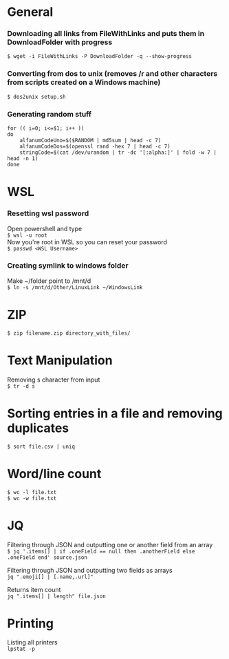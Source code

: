 # General
### Downloading all links from FileWithLinks and puts them in DownloadFolder with progress  
```$ wget -i FileWithLinks -P DownloadFolder -q --show-progress```
### Converting from dos to unix (removes /r and other characters from scripts created on a Windows machine)
```$ dos2unix setup.sh```

### Generating random stuff
```
for (( i=0; i<=$1; i++ ))
do
	alfanumCodeUno=$($RANDOM | md5sum | head -c 7)
	alfanumCodeDos=$(openssl rand -hex 7 | head -c 7)
	stringCode=$(cat /dev/urandom | tr -dc '[:alpha:]' | fold -w 7 | head -n 1)
done
```

# WSL
### Resetting wsl password
Open powershell and type   
```$ wsl -u root```   
Now you're root in WSL so you can reset your password   
```$ passwd <WSL Username>```

### Creating symlink to windows folder
Make ~/folder point to /mnt/d   
```$ ln -s /mnt/d/Other/LinuxLink ~/WindowsLink```

# ZIP
```$ zip filename.zip directory_with_files/```

# Text Manipulation
Removing s character from input   
```$ tr -d s```

# Sorting entries in a file and removing duplicates
```$ sort file.csv | uniq```

# Word/line count   
```$ wc -l file.txt```   
```$ wc -w file.txt```   

# JQ
Filtering through JSON and outputting one or another field from an array  
```$ jq '.items[] | if .oneField == null then .anotherField else .oneField end' source.json```
   
Filtering through JSON and outputting two fields as arrays  
```jq ".emoji[] | [.name,.url]"```

Returns item count   
```jq ".items[] | length" file.json```

# Printing   
Listing all printers   
```lpstat -p```
